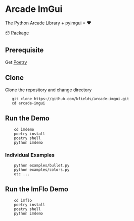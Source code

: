 # Arcade ImGui

[The Python Arcade Library](https://arcade.academy/) + [pyimgui](https://github.com/swistakm/pyimgui) = :heart:

:package: [Package](https://pypi.org/project/arcade-imgui/)

## Prerequisite

Get [Poetry](https://python-poetry.org/)

## Clone

Clone the repository and change directory

       git clone https://github.com/kfields/arcade-imgui.git
       cd arcade-imgui

## Run the Demo

        cd imdemo
        poetry install
        poetry shell
        python imdemo

### Individual Examples

        python examples/bullet.py
        python examples/colors.py
        etc ...

## Run the ImFlo Demo

        cd imflo
        poetry install
        poetry shell
        python imdemo
